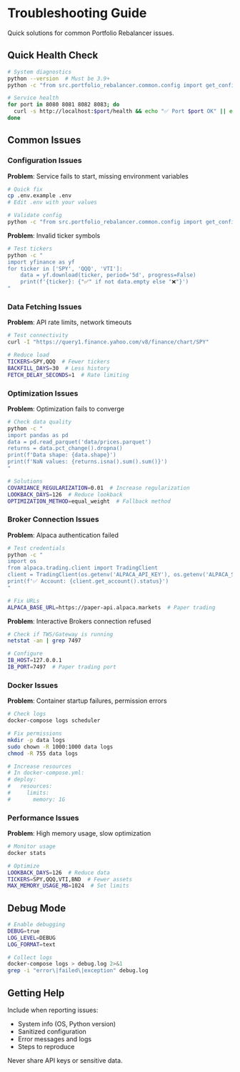 # Troubleshooting Guide

Quick solutions for common Portfolio Rebalancer issues.

## Quick Health Check

```bash
# System diagnostics
python --version  # Must be 3.9+
python -c "from src.portfolio_rebalancer.common.config import get_config; print('✅ Config OK')"

# Service health
for port in 8080 8081 8082 8083; do
  curl -s http://localhost:$port/health && echo "✅ Port $port OK" || echo "❌ Port $port down"
done
```

## Common Issues

### Configuration Issues

**Problem**: Service fails to start, missing environment variables
```bash
# Quick fix
cp .env.example .env
# Edit .env with your values

# Validate config
python -c "from src.portfolio_rebalancer.common.config import get_config; get_config()"
```

**Problem**: Invalid ticker symbols
```bash
# Test tickers
python -c "
import yfinance as yf
for ticker in ['SPY', 'QQQ', 'VTI']:
    data = yf.download(ticker, period='5d', progress=False)
    print(f'{ticker}: {"✅" if not data.empty else "❌"}')
"
```

### Data Fetching Issues

**Problem**: API rate limits, network timeouts
```bash
# Test connectivity
curl -I "https://query1.finance.yahoo.com/v8/finance/chart/SPY"

# Reduce load
TICKERS=SPY,QQQ  # Fewer tickers
BACKFILL_DAYS=30  # Less history
FETCH_DELAY_SECONDS=1  # Rate limiting
```

### Optimization Issues

**Problem**: Optimization fails to converge
```bash
# Check data quality
python -c "
import pandas as pd
data = pd.read_parquet('data/prices.parquet')
returns = data.pct_change().dropna()
print(f'Data shape: {data.shape}')
print(f'NaN values: {returns.isna().sum().sum()}')
"

# Solutions
COVARIANCE_REGULARIZATION=0.01  # Increase regularization
LOOKBACK_DAYS=126  # Reduce lookback
OPTIMIZATION_METHOD=equal_weight  # Fallback method
```

### Broker Connection Issues

**Problem**: Alpaca authentication failed
```bash
# Test credentials
python -c "
import os
from alpaca.trading.client import TradingClient
client = TradingClient(os.getenv('ALPACA_API_KEY'), os.getenv('ALPACA_SECRET_KEY'), paper=True)
print(f'✅ Account: {client.get_account().status}')
"

# Fix URLs
ALPACA_BASE_URL=https://paper-api.alpaca.markets  # Paper trading
```

**Problem**: Interactive Brokers connection refused
```bash
# Check if TWS/Gateway is running
netstat -an | grep 7497

# Configure
IB_HOST=127.0.0.1
IB_PORT=7497  # Paper trading port
```

### Docker Issues

**Problem**: Container startup failures, permission errors
```bash
# Check logs
docker-compose logs scheduler

# Fix permissions
mkdir -p data logs
sudo chown -R 1000:1000 data logs
chmod -R 755 data logs

# Increase resources
# In docker-compose.yml:
# deploy:
#   resources:
#     limits:
#       memory: 1G
```

### Performance Issues

**Problem**: High memory usage, slow optimization
```bash
# Monitor usage
docker stats

# Optimize
LOOKBACK_DAYS=126  # Reduce data
TICKERS=SPY,QQQ,VTI,BND  # Fewer assets
MAX_MEMORY_USAGE_MB=1024  # Set limits
```

## Debug Mode

```bash
# Enable debugging
DEBUG=true
LOG_LEVEL=DEBUG
LOG_FORMAT=text

# Collect logs
docker-compose logs > debug.log 2>&1
grep -i "error\|failed\|exception" debug.log
```

## Getting Help

Include when reporting issues:
- System info (OS, Python version)
- Sanitized configuration
- Error messages and logs
- Steps to reproduce

Never share API keys or sensitive data.
